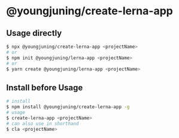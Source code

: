 # @youngjuning/create-lerna-app

## Usage directly

```sh
$ npx @youngjuning/create-lerna-app <projectName>
# or
$ npm init @youngjuning/lerna-app <projectName>
# or
$ yarn create @youngjuning/lerna-app <projectName>
```

## Install before Usage

```sh
# install
$ npm install @youngjuning/create-lerna-app -g
# usage
$ create-lerna-app <projectName>
# can also use in shorthand
$ cla <projectName>
```
